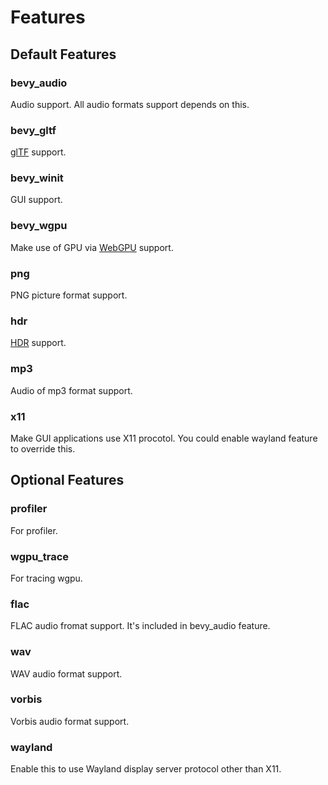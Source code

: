 # Features

## Default Features

### bevy_audio

Audio support. All audio formats support depends on this.

### bevy_gltf

[glTF](https://www.khronos.org/gltf/) support.

### bevy_winit

GUI support.

### bevy_wgpu

Make use of GPU via [WebGPU](https://gpuweb.github.io/gpuweb/) support.

### png 

PNG picture format support. 

### hdr

[HDR](https://en.wikipedia.org/wiki/High_dynamic_range) support.

### mp3

Audio of mp3 format support.

### x11

Make GUI applications use X11 procotol. You could enable wayland feature to override this.

## Optional Features

### profiler

For profiler.

### wgpu_trace

For tracing wgpu.

### flac

FLAC audio fromat support. It's included in bevy_audio feature.

### wav

WAV audio format support.

### vorbis 

Vorbis audio format support.

### wayland

Enable this to use Wayland display server protocol other than X11.